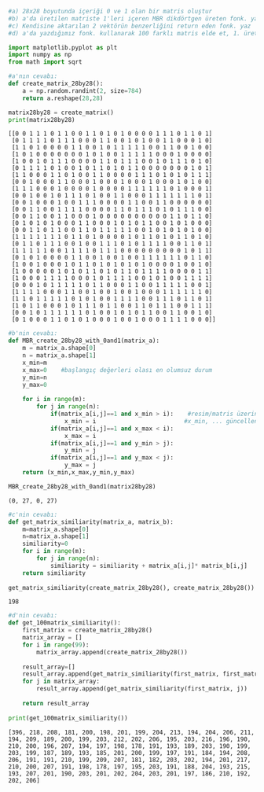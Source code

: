 

```python
#a) 28x28 boyutunda içeriği 0 ve 1 olan bir matris oluştur
#b) a'da üretilen matriste 1'leri içeren MBR dikdörtgen üreten fonk. yaz
#c) Kendisine aktarılan 2 vektörün benzerliğini return eden fonk. yaz
#d) a'da yazdığımız fonk. kullanarak 100 farklı matris elde et, 1. üretilen matris ile diğerlerini karşılaştırıp benzerliğini listele

import matplotlib.pyplot as plt
import numpy as np
from math import sqrt
```


```python
#a'nın cevabı:
def create_matrix_28by28():
    a = np.random.randint(2, size=784)
    return a.reshape(28,28)

matrix28by28 = create_matrix()
print(matrix28by28)
```

    [[0 0 1 1 1 0 1 1 0 0 1 1 0 1 0 1 0 0 0 0 1 1 1 0 1 1 0 1]
     [0 1 1 1 1 0 1 1 1 0 0 0 1 1 0 0 1 0 1 0 0 1 1 0 0 0 1 0]
     [1 1 0 1 0 0 0 0 1 1 0 0 1 0 1 1 1 1 1 0 0 1 1 0 0 1 0 0]
     [1 0 1 0 0 0 0 0 0 0 1 0 1 0 0 1 1 1 1 1 0 0 0 1 0 0 0 0]
     [1 0 0 1 0 1 1 1 0 0 0 0 1 1 0 1 1 1 0 0 1 0 1 1 1 0 1 0]
     [0 1 1 1 1 0 1 0 0 1 0 1 1 0 1 0 1 1 0 0 0 0 0 0 0 1 0 1]
     [1 1 0 0 0 1 1 0 1 0 0 1 1 0 0 0 0 1 1 1 0 1 0 1 0 1 1 1]
     [0 0 1 0 0 0 1 1 0 0 0 1 0 0 0 1 0 0 0 1 0 0 0 1 0 1 0 0]
     [1 1 1 0 0 0 1 0 0 0 0 1 0 0 0 0 1 1 1 1 1 1 0 1 0 0 0 1]
     [0 0 1 0 0 1 0 1 1 1 0 1 0 0 1 1 0 0 0 1 1 1 1 1 1 1 0 1]
     [0 0 1 0 0 0 1 0 0 1 1 1 0 0 0 0 1 1 0 0 1 1 0 0 0 0 0 0]
     [0 0 1 1 0 0 1 1 1 1 0 0 0 0 1 1 0 1 1 1 0 1 0 1 1 1 0 0]
     [0 0 1 1 0 0 1 1 0 0 0 1 0 0 0 0 0 0 0 0 0 0 1 1 0 1 1 0]
     [0 1 0 1 0 1 0 0 0 1 1 0 0 0 1 0 1 0 1 1 0 0 1 0 1 0 0 0]
     [0 0 1 1 0 1 1 0 0 1 1 0 1 1 1 1 1 0 0 1 0 1 0 1 0 1 0 0]
     [1 1 1 1 1 1 1 0 1 1 0 1 0 0 0 0 1 0 1 1 0 1 0 1 1 0 1 0]
     [0 1 1 0 1 1 1 0 0 1 0 0 1 1 1 0 1 0 1 1 1 1 0 0 1 1 0 1]
     [1 1 1 1 1 0 0 1 1 1 1 0 1 1 1 0 0 0 0 0 0 0 0 0 1 0 1 1]
     [0 1 0 1 0 0 0 0 1 1 0 0 1 0 0 1 0 0 1 1 1 1 1 1 0 1 1 0]
     [1 0 0 1 0 0 0 1 0 1 1 0 1 0 1 0 1 0 1 0 0 0 0 1 0 0 1 0]
     [1 0 0 0 0 0 1 0 1 0 1 1 0 1 0 1 1 0 1 1 1 1 0 0 0 0 1 1]
     [1 0 0 0 1 1 1 1 0 0 0 1 0 1 1 1 1 0 0 1 0 1 0 0 1 1 1 1]
     [0 0 0 1 0 1 1 1 1 1 0 1 1 0 0 0 1 1 0 0 1 1 1 1 1 0 0 1]
     [1 1 1 1 0 0 0 1 1 0 0 1 0 0 1 0 0 1 0 0 0 1 1 1 1 1 1 0]
     [1 1 0 1 1 1 1 1 0 1 0 1 0 0 1 1 1 1 0 0 1 1 1 0 1 1 0 1]
     [1 0 1 1 0 0 0 1 0 1 1 1 0 1 1 0 0 1 1 0 1 1 1 0 0 1 1 1]
     [0 0 1 0 1 1 1 1 1 1 0 1 0 0 1 0 1 0 1 1 0 0 1 1 0 0 1 0]
     [0 1 0 0 0 1 1 0 1 0 1 0 0 0 1 0 0 1 0 0 0 1 1 1 1 0 0 0]]
    


```python
#b'nin cevabı:
def MBR_create_28by28_with_0and1(matrix_a):
    m = matrix_a.shape[0]
    n = matrix_a.shape[1]
    x_min=m
    x_max=0    #başlangıç değerleri olası en olumsuz durum
    y_min=n
    y_max=0
    
    for i in range(m):
        for j in range(n):
            if(matrix_a[i,j]==1 and x_min > i):    #resim/matris üzerinden
                x_min = i                         #x_min, ... güncelleniyor
            if(matrix_a[i,j]==1 and x_max < i):
                x_max = i
            if(matrix_a[i,j]==1 and y_min > j):
                y_min = j
            if(matrix_a[i,j]==1 and y_max < j):
                y_max = j
    return (x_min,x_max,y_min,y_max)

MBR_create_28by28_with_0and1(matrix28by28)
```




    (0, 27, 0, 27)




```python
#c'nin cevabı:
def get_matrix_similiarity(matrix_a, matrix_b):
    m=matrix_a.shape[0]
    n=matrix_a.shape[1]
    similiarity=0
    for i in range(m):
        for j in range(n):
            similiarity = similiarity + matrix_a[i,j]* matrix_b[i,j]
    return similiarity
    
get_matrix_similiarity(create_matrix_28by28(), create_matrix_28by28())
```




    198




```python
#d'nin cevabı:
def get_100matrix_similiarity():
    first_matrix = create_matrix_28by28()
    matrix_array = []
    for i in range(99):
        matrix_array.append(create_matrix_28by28())
    
    result_array=[]
    result_array.append(get_matrix_similiarity(first_matrix, first_matrix)) #1. üretilen matris kendisiyle karşılaştırıldığında benzerliği en fazla olan olmalı.
    for j in matrix_array:
        result_array.append(get_matrix_similiarity(first_matrix, j))
        
    return result_array
        
print(get_100matrix_similiarity())
```

    [396, 218, 208, 181, 200, 198, 201, 199, 204, 213, 194, 204, 206, 211, 194, 209, 189, 200, 199, 203, 212, 202, 206, 195, 203, 216, 196, 190, 210, 200, 196, 207, 194, 197, 198, 178, 191, 193, 189, 203, 190, 199, 203, 199, 187, 189, 193, 185, 201, 200, 199, 197, 191, 184, 194, 208, 206, 191, 191, 210, 199, 209, 207, 181, 182, 203, 202, 194, 201, 217, 210, 200, 207, 191, 198, 178, 197, 195, 203, 191, 188, 204, 193, 215, 193, 207, 201, 190, 203, 201, 202, 204, 203, 201, 197, 186, 210, 192, 202, 206]
    


```python

```
